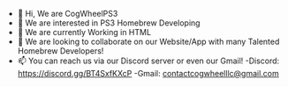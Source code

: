 - 👋 Hi, We are CogWheelPS3
- 👀 We are interested in PS3 Homebrew Developing
- 🌱 We are currently Working in HTML
- 💞️ We are looking to collaborate on our Website/App with many Talented Homebrew Developers!
- 📫 You can reach us via our Discord server or even our Gmail!
-Discord: https://discord.gg/BT4SxfKXcP
-Gmail: contactcogwheelllc@gmail.com

<!---
CogWheelPS3/CogWheelPS3 is a ✨ special ✨ repository because its `README.md` (this file) appears on your GitHub profile.
You can click the Preview link to take a look at your changes.
--->
